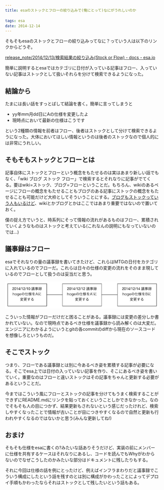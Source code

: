 ```yaml
---
title: esaのストックとフローの絞り込みで(俺にとって)なにがうれしいのか

tags: esa
date: 2014-12-14
---
```


そもそもesaのストックとフローの絞り込みってなに？っていう人は以下のリンクからどうぞ。

[release_note/2014/12/13/検索結果の絞り込み(Stock or Flow) - docs - esa.io](https://docs.esa.io/posts/31)

簡単に説明するとesaではカテゴリに日付が入っている記事はフロー、入っていない記事はストックとして扱いそれらを分けて検索できるようになった。

## 結論から

たまには長い話をすっとばして結論を書く。簡単に言ってしまうと

* yy年mm月dd日にAの仕様を変更したよ
* 現時点において最新の仕様はこうです

という2種類の情報を前者はフロー、後者はストックとして分けて検索できるようになった。大体においてほしい情報というのは後者のストックなので個人的には非常にうれしい。

## そもそもストックとフローとは

記事自体にストックとフローという概念をもたせるのは実はあまり新しい話でもなく、「wiki ブログ ストック フロー」で検索するとそれなりに記事がでてくる。要はwiki=ストック、ブログ=フローということだ。もちろん、wikiのあるページにフローの概念をもたせることもブログのある記事にストックの概念をもたせることも可能だけど大枠としてそういうことにする。[ブログもストックっていう人もいるけど](http://jkondo.hatenablog.com/entry/2011/11/19/114109)、wikiとかブログとかはここではあまり重要ではないので置いておく。

僕の捉え方でいうと、時系列にそって情報の流れがあるものはフロー、累積されていくようなものはストックと考えている(これなんの説明にもなっていないのでは…)

## 議事録はフロー

esaでそれなりの量の議事録を書いてきたけど、これらはMTGの日付をカテゴリに入れているのでフローだ。これらは日々の仕様の変更の流れをそのまま現しているのでフローとして扱うのは妥当だと思う。

![flow.png](/images/2014-12-14-flow.png)

こういった情報がフローだけだと困ることがある。議事録には変更の差分しか書かれていない。なので現時点であるべき仕様を議事録から読み解くのは大変だ。エンジニアにわかるようにいうとgitの各commitのdiffから現在のソースコードを想像しろというものだ。

## そこでストック

つまり、フローである議事録とは別に今あるべき姿を累積する記事が必要になる。そこでesa上では日付の入っていない記事を作り、そこにあるべき姿を書いていく。重要なのはフローと違いストックはその記事をちゃんと更新する必要があるということだ。

今まではこういう風にフローとストックの記事を分けてもうまく検索することができずにREADME.mdにリンクを貼っておくということしかできなかった。なのでそもそも人の目につかず、結果更新もされないという感じだったけれど、検索しやすくなったことで情報が古いことが目につきやすくなるので自然と更新も行われやすくなるのではないかと思う(みんな更新してね!)

## おまけ

そもそも仕様をesaに書くの?みたいな話ありそうだけど、実装の前にメンバーに仕様を共有するケースはそれなりにあるし、コードを読んでもWhyがわからないのでなぜこうしたのかみたいな部分はドキュメントに残したりもする。

それに今回は仕様の話を例にとったけど、例えばインフラまわりだと議事録でこういう構成にしたという話を残すのとは別に構成がかわったことによってデプロイ手順もかわったならそれはストックとして残したいという話もある。
